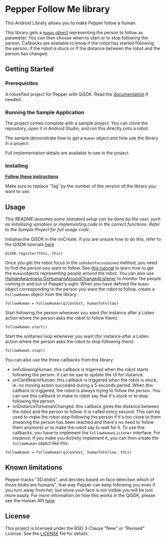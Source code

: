 # Pepper Follow Me library

This Android Library allows you to make Pepper follow a human.

This library gets a [`Human` object](https://android.aldebaran.com/sdk/doc/pepper-sdk/ch4_api/perception/reference/human.html) representing the person to follow as parameter. You can then choose when to start or to stop following the person.
Callbacks are available to know if the robot has started following the person, if the robot is stuck or if the distance between the robot and the person has changed.

## Getting Started


### Prerequisites

A robotified project for Pepper with QiSDK. Read the [documentation](https://developer.softbankrobotics.com/pepper-qisdk) if needed.

### Running the Sample Application

The project comes complete with a sample project. You can clone the repository, open it in Android Studio, and run this directly onto a robot.

The sample demonstrate how to get a `Human` object and how use the library in a project.

Full implementation details are available to see in the project.

### Installing

[**Follow these instructions**](https://jitpack.io/#softbankrobotics-labs/pepper-follow-me)

Make sure to replace 'Tag' by the number of the version of the library you want to use.


## Usage

*This README assumes some standard setup can be done by the user, such as initialising variables or implementing code in the correct functions. Refer to the Sample Project for full usage code.*

Initialise the QiSDK in the onCreate. If you are unsure how to do this, refer to the QiSDK tutorials [here](https://qisdk.softbankrobotics.com/sdk/doc/pepper-sdk/ch1_gettingstarted/starting_project.html)
```
QiSDK.register(this, this)
```
Once you get the robot focus in the `onRobotFocusGained` method,  you need to find the person you want to follow. See [this tutorial](https://developer.softbankrobotics.com/pepper-qisdk/api/perceptions/tutorials/humanawareness-human) to learn how to get the `Human`objects representing people around the robot. You can also use [HumanAwareness.OnHumansAroundChangedListener](https://qisdk.softbankrobotics.com/sdk/doc/qisdk/com/aldebaran/qi/sdk/object/humanawareness/HumanAwareness.OnHumansAroundChangedListener.html) to monitor the people coming in and out of Pepper's sight.
When you have defined the `Human` object corresponding to the person you want the robot to follow, create a `FollowHuman` object from the library:
```
followHuman = FollowHuman(qiContext, humanToFollow)
```
Start following the person whenever you want (for instance after a Listen action where the person asks the robot to follow them):
```
followHuman.start()
```
Start the solitaries loop whenever you want (for instance after a Listen action where the person asks the robot to stop following them):
```
followHuman.stop()
```
You can also use the three callbacks from the library:
- onFollowingHuman: this callback is trigerred when the robot starts following the person. It can be use to update the UI for instance.
- onCantReachHuman: this callback is triggered when the robot is stuck, ie. no moving action succeded during a 5 seconds period. When this callback is triggered, the robot is always trying to follow the person. You can use this callback to make to robot say that it's stuck or to stop following the person.
- onDistanceToHumanChanged: this callback gives the distance between the robot and the person to follow. It is called every second. This can be used to make the robot stop following the person if it's too close to them (meaning the person has been reached and there's no need to follow them anymore) or to make the robot say to wait for it.
To use this callbacks, you have to implement the `FollowHumanListener` interface. For instance, if you make you Activity implement it, you can then create the `FollowHuman` object like this:
```
followHuman = FollowHuman(qiContext, humanToFollow, this)
```


## Known limitations

Pepper tracks "3D blobs", and decides based on face detection which of those blobs are humans", that way Pepper can keep following you even if you turn away from her, but since your face is not visible you will be lost more easily.
For more information on how this works in the QiSDK, please see the Human API [here](https://developer.softbankrobotics.com/pepper-qisdk/api/perceptions/reference/human#human).


## License

This project is licensed under the BSD 3-Clause "New" or "Revised" License. See the [LICENSE](LICENSE.md) file for details.
